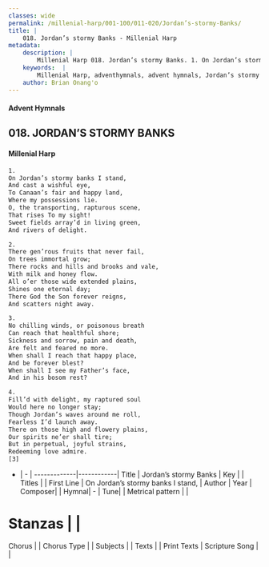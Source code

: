 ```yaml
---
classes: wide
permalink: /millenial-harp/001-100/011-020/Jordan’s-stormy-Banks/
title: |
    018. Jordan’s stormy Banks - Millenial Harp
metadata:
    description: |
        Millenial Harp 018. Jordan’s stormy Banks. 1. On Jordan’s stormy banks I stand, And cast a wishful eye, To Canaan’s fair and happy land, Where my possessions lie. O, the transporting, rapturous scene, That rises To my sight! Sweet fields array’d in living green, And rivers of delight.
    keywords:  |
        Millenial Harp, adventhymnals, advent hymnals, Jordan’s stormy Banks, On Jordan’s stormy banks I stand, . 
    author: Brian Onang'o
---
```

#### Advent Hymnals
## 018. JORDAN’S STORMY BANKS
####  Millenial Harp
```txt
1. 
On Jordan’s stormy banks I stand, 
And cast a wishful eye, 
To Canaan’s fair and happy land, 
Where my possessions lie. 
O, the transporting, rapturous scene, 
That rises To my sight! 
Sweet fields array’d in living green, 
And rivers of delight.

2. 
There gen’rous fruits that never fail, 
On trees immortal grow; 
There rocks and hills and brooks and vale, 
With milk and honey flow. 
All o’er those wide extended plains, 
Shines one eternal day; 
There God the Son forever reigns, 
And scatters night away.

3. 
No chilling winds, or poisonous breath 
Can reach that healthful shore; 
Sickness and sorrow, pain and death, 
Are felt and feared no more. 
When shall I reach that happy place, 
And be forever blest? 
When shall I see my Father’s face, 
And in his bosom rest?

4. 
Fill’d with delight, my raptured soul 
Would here no longer stay; 
Though Jordan’s waves around me roll, 
Fearless I’d launch away. 
There on those high and flowery plains, 
Our spirits ne’er shall tire; 
But in perpetual, joyful strains, 
Redeeming love admire. 
[3] 
```
- |   -  |
-------------|------------|
Title | Jordan’s stormy Banks |
Key |  |
Titles |  |
First Line | On Jordan’s stormy banks I stand,  |
Author | 
Year | 
Composer|  |
Hymnal|  - |
Tune|  |
Metrical pattern | |
# Stanzas |  |
Chorus |  |
Chorus Type |  |
Subjects |  |
Texts |  |
Print Texts | 
Scripture Song |  |
    
